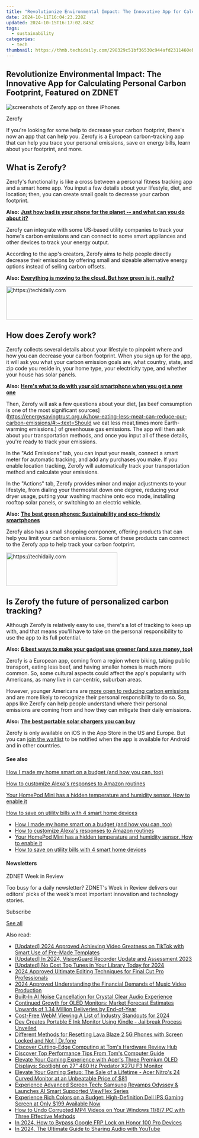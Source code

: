 ```yaml
---
title: "Revolutionize Environmental Impact: The Innovative App for Calculating Personal Carbon Footprint, Featured on ZDNET"
date: 2024-10-11T16:04:23.228Z
updated: 2024-10-15T16:17:02.845Z
tags:
  - sustainability
categories:
  - tech
thumbnail: https://thmb.techidaily.com/298329c51bf36530c944afd2311460eb93803d5bd2abed16461ddf6c80bb2da9.jpg
---
```


## Revolutionize Environmental Impact: The Innovative App for Calculating Personal Carbon Footprint, Featured on ZDNET

![screenshots of Zerofy app on three iPhones](https://www.zdnet.com/a/img/resize/4302e6e4f197658f4671bde0ba2b16e476fad72d/2023/04/20/c951f512-6471-4aad-a585-5e2332c5e98b/zerofyfinished.jpg?auto=webp&width=1280)

Zerofy

If you're looking for some help to decrease your carbon footprint, there's now an app that can help you. Zerofy is a European carbon-tracking app that can help you trace your personal emissions, save on energy bills, learn about your footprint, and more. 

## What is Zerofy?

Zerofy's functionality is like a cross between a personal fitness tracking app and a smart home app. You input a few details about your lifestyle, diet, and location; then, you can create small goals to decrease your carbon footprint. 

**Also:** [**Just how bad is your phone for the planet -- and what can you do about it?**](https://www.zdnet.com/article/just-how-bad-is-your-phone-for-the-planet-and-what-can-you-do-about-it/)

Zerofy can integrate with some US-based utility companies to track your home's carbon emissions and can connect to some smart appliances and other devices to track your energy output. 

According to the app's creators, Zerofy aims to help people directly decrease their emissions by offering small and sizeable alternative energy options instead of selling carbon offsets.

**Also:** [**Everything is moving to the cloud. But how green is it, really?**](https://www.zdnet.com/article/everything-is-moving-to-the-cloud-but-how-green-is-it-really/)

<!-- affiliate ads begin -->
<a href="https://appsumo.8odi.net/c/5597632/2082536/7443" target="_top" id="2082536">
  <img src="//a.impactradius-go.com/display-ad/7443-2082536" border="0" alt="https://techidaily.com" width="728" height="90"/>
</a>
<img height="0" width="0" src="https://appsumo.8odi.net/i/5597632/2082536/7443" style="position:absolute;visibility:hidden;" border="0" />
<!-- affiliate ads end -->

## How does Zerofy work?

Zerofy collects several details about your lifestyle to pinpoint where and how you can decrease your carbon footprint. When you sign up for the app, it will ask you what your carbon emission goals are, what country, state, and zip code you reside in, your home type, your electricity type, and whether your house has solar panels.

**Also:** [**Here's what to do with your old smartphone when you get a new one**](https://www.zdnet.com/home-and-office/sustainability/you-just-got-a-new-smartphone-heres-what-to-do-with-your-old-one/)

Then, Zerofy will ask a few questions about your diet, [as beef consumption is one of the most significant sources](https://energysavingtrust.org.uk/how-eating-less-meat-can-reduce-our-carbon-emissions/#:~:text=Should we eat less meat,times more Earth-warming emissions.) of greenhouse gas emissions. The app will then ask about your transportation methods, and once you input all of these details, you're ready to track your emissions.

In the "Add Emissions" tab, you can input your meals, connect a smart meter for automatic tracking, and add any purchases you make. If you enable location tracking, Zerofy will automatically track your transportation method and calculate your emissions. 

In the "Actions" tab, Zerofy provides minor and major adjustments to your lifestyle, from dialing your thermostat down one degree, reducing your dryer usage, putting your washing machine onto eco mode, installing rooftop solar panels, or switching to an electric vehicle. 

**Also:** [**The best green phones: Sustainability and eco-friendly smartphones**](https://www.zdnet.com/home-and-office/sustainability/best-green-phone/)

Zerofy also has a small shopping component, offering products that can help you limit your carbon emissions. Some of these products can connect to the Zerofy app to help track your carbon footprint.

<!-- affiliate ads begin -->
<a href="https://aligracehair.sjv.io/c/5597632/1934183/19272" target="_top" id="1934183">
  <img src="//a.impactradius-go.com/display-ad/19272-1934183" border="0" alt="https://techidaily.com" width="300" height="90"/>
</a>
<img height="0" width="0" src="https://aligracehair.sjv.io/i/5597632/1934183/19272" style="position:absolute;visibility:hidden;" border="0" />
<!-- affiliate ads end -->

## Is Zerofy the future of personalized carbon tracking?

Although Zerofy is relatively easy to use, there's a lot of tracking to keep up with, and that means you'll have to take on the personal responsibility to use the app to its full potential. 

**Also:** [**6 best ways to make your gadget use greener (and save money, too)**](https://www.zdnet.com/home-and-office/sustainability/6-best-ways-to-make-your-gadget-use-greener-and-save-money-too/)

Zerofy is a European app, coming from a region where biking, taking public transport, eating less beef, and having smaller homes is much more common. So, some cultural aspects could affect the app's popularity with Americans, as many live in car-centric, suburban areas.

However, younger Americans are [more open to reducing carbon emissions](https://www.pewresearch.org/fact-tank/2023/04/18/for-earth-day-key-facts-about-americans-views-of-climate-change-and-renewable-energy/) and are more likely to recognize their personal responsibility to do so. So, apps like Zerofy can help people understand where their personal emissions are coming from and how they can mitigate their daily emissions.

**Also:** [**The best portable solar chargers you can buy**](https://www.zdnet.com/article/best-portable-solar-charger/)

Zerofy is only available on iOS in the App Store in the US and Europe. But you can [join the waitlist](https://www.zerofy.net/waitlist.html) to be notified when the app is available for Android and in other countries. 

#### See also

[How I made my home smart on a budget (and how you can, too)](https://www.zdnet.com/article/how-i-made-my-home-smart-on-a-budget-and-how-you-can-too/ "How I made my home smart on a budget (and how you can, too)")

[How to customize Alexa's responses to Amazon routines](https://www.zdnet.com/article/how-to-customize-alexas-responses-to-routines/ "How to customize Alexa's responses to Amazon routines")

[Your HomePod Mini has a hidden temperature and humidity sensor. How to enable it](https://www.zdnet.com/article/how-to-enable-the-temperature-and-humidity-sensor-on-homepod-mini/ "Your HomePod Mini has a hidden temperature and humidity sensor. How to enable it")

[How to save on utility bills with 4 smart home devices](https://www.zdnet.com/article/how-to-save-on-utility-bills-with-4-smart-home-devices/ "How to save on utility bills with 4 smart home devices")

* [How I made my home smart on a budget (and how you can, too)](https://www.zdnet.com/article/how-i-made-my-home-smart-on-a-budget-and-how-you-can-too/ "How I made my home smart on a budget (and how you can, too)")
* [How to customize Alexa's responses to Amazon routines](https://www.zdnet.com/article/how-to-customize-alexas-responses-to-routines/ "How to customize Alexa's responses to Amazon routines")
* [Your HomePod Mini has a hidden temperature and humidity sensor. How to enable it](https://www.zdnet.com/article/how-to-enable-the-temperature-and-humidity-sensor-on-homepod-mini/ "Your HomePod Mini has a hidden temperature and humidity sensor. How to enable it")
* [How to save on utility bills with 4 smart home devices](https://www.zdnet.com/article/how-to-save-on-utility-bills-with-4-smart-home-devices/ "How to save on utility bills with 4 smart home devices")

#### Newsletters

ZDNET Week in Review

Too busy for a daily newsletter? ZDNET's Week in Review delivers our editors' picks of the week's most important innovation and technology stories.

 Subscribe

[See all](https://www.zdnet.com/newsletters/)

<ins class="adsbygoogle"
     style="display:block"
     data-ad-format="autorelaxed"
     data-ad-client="ca-pub-7571918770474297"
     data-ad-slot="1223367746"></ins>

<ins class="adsbygoogle"
     style="display:block"
     data-ad-client="ca-pub-7571918770474297"
     data-ad-slot="8358498916"
     data-ad-format="auto"
     data-full-width-responsive="true"></ins>

<span class="atpl-alsoreadstyle">Also read:</span>
<div><ul>
<li><a href="https://tiktok-videos.techidaily.com/updated-2024-approved-achieving-video-greatness-on-tiktok-with-smart-use-of-pre-made-templates/"><u>[Updated] 2024 Approved Achieving Video Greatness on TikTok with Smart Use of Pre-Made Templates</u></a></li>
<li><a href="https://video-capture.techidaily.com/updated-in-2024-visionguard-recorder-update-and-assessment-2023/"><u>[Updated] In 2024, VisionGuard Recorder Update and Assessment 2023</u></a></li>
<li><a href="https://facebook-video-recording.techidaily.com/updated-no-cost-top-tunes-in-your-library-today-for-2024/"><u>[Updated] No Cost Top Tunes in Your Library Today for 2024</u></a></li>
<li><a href="https://fox-direct.techidaily.com/2024-approved-ultimate-editing-techniques-for-final-cut-pro-professionals/"><u>2024 Approved Ultimate Editing Techniques for Final Cut Pro Professionals</u></a></li>
<li><a href="https://some-approaches.techidaily.com/2024-approved-understanding-the-financial-demands-of-music-video-production/"><u>2024 Approved Understanding the Financial Demands of Music Video Production</u></a></li>
<li><a href="https://hardware-reviews.techidaily.com/built-in-ai-noise-cancellation-for-crystal-clear-audio-experience/"><u>Built-In AI Noise Cancellation for Crystal Clear Audio Experience</u></a></li>
<li><a href="https://hardware-reviews.techidaily.com/continued-growth-for-oled-monitors-market-forecast-estimates-upwards-of-134-million-deliveries-by-end-of-year/"><u>Continued Growth for OLED Monitors: Market Forecast Estimates Upwards of 1.34 Million Deliveries by End-of-Year</u></a></li>
<li><a href="https://extra-resources.techidaily.com/cost-free-webm-viewing-a-list-of-industry-standouts-for-2024/"><u>Cost-Free WebM Viewing A List of Industry Standouts for 2024</u></a></li>
<li><a href="https://hardware-reviews.techidaily.com/dev-creates-portable-e-ink-monitor-using-kindle-jailbreak-process-unveiled/"><u>Dev Creates Portable E Ink Monitor Using Kindle - Jailbreak Process Unveiled</u></a></li>
<li><a href="https://techidaily.com/different-methods-for-resetting-lava-blaze-2-5g-phones-with-screen-locked-and-not-drfone-by-drfone-reset-android-reset-android/"><u>Different Methods for Resetting Lava Blaze 2 5G Phones with Screen Locked and Not | Dr.fone</u></a></li>
<li><a href="https://hardware-reviews.techidaily.com/discover-cutting-edge-computing-at-toms-hardware-review-hub/"><u>Discover Cutting-Edge Computing at Tom's Hardware Review Hub</u></a></li>
<li><a href="https://hardware-reviews.techidaily.com/discover-top-performance-tips-from-toms-computer-guide/"><u>Discover Top Performance Tips From Tom's Computer Guide</u></a></li>
<li><a href="https://hardware-reviews.techidaily.com/elevate-your-gaming-experience-with-acers-three-premium-oled-displays-spotlight-on-27-480-hz-predator-x27u-f3-monitor/"><u>Elevate Your Gaming Experience with Acer's Three Premium OLED Displays: Spotlight on 27” 480 Hz Predator X27U F3 Monitor</u></a></li>
<li><a href="https://hardware-reviews.techidaily.com/elevate-your-gaming-setup-the-sale-of-a-lifetime-acer-nitros-24-curved-monitor-at-an-unbeatable-price-of-81/"><u>Elevate Your Gaming Setup: The Sale of a Lifetime - Acer Nitro's 24 Curved Monitor at an Unbeatable Price of $81</u></a></li>
<li><a href="https://hardware-reviews.techidaily.com/experience-advanced-screen-tech-samsung-revamps-odyssey-and-launches-ai-smart-supported-viewflex-series/"><u>Experience Advanced Screen Tech: Samsung Revamps Odyssey & Launches AI Smart Supported ViewFlex Series</u></a></li>
<li><a href="https://hardware-reviews.techidaily.com/experience-rich-colors-on-a-budget-high-definition-dell-ips-gaming-screen-at-only-199-available-now/"><u>Experience Rich Colors on a Budget: High-Definition Dell IPS Gaming Screen at Only $199 Available Now</u></a></li>
<li><a href="https://discover-amazing.techidaily.com/how-to-undo-corrupted-mp4-videos-on-your-windows-1187-pc-with-three-effective-methods/"><u>How to Undo Corrupted MP4 Videos on Your Windows 11/8/7 PC with Three Effective Methods</u></a></li>
<li><a href="https://android-frp.techidaily.com/in-2024-how-to-bypass-google-frp-lock-on-honor-100-pro-devices-by-drfone-android/"><u>In 2024, How to Bypass Google FRP Lock on Honor 100 Pro Devices</u></a></li>
<li><a href="https://youtube-help.techidaily.com/in-2024-the-ultimate-guide-to-sharing-audio-with-youtube/"><u>In 2024, The Ultimate Guide to Sharing Audio with YouTube</u></a></li>
</ul></div>


